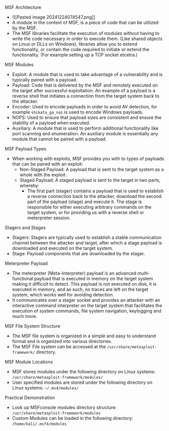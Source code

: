 MSF Architecture
- ![[Pasted image 20241224074547.png]]
- A module in the context of MSF, is a piece of code that can be utilized by the MSF.
- The MSF libraries facilitate the execution of modules without having to write the code necessary in order to execute them. (Like shared objects on Linux or DLLs on Windows), libraries allow you to extend functionality, or contain the code required to initiate or extend the functionality. (For example setting up a TCP socket etcetra.)

MSF Modules
- Exploit: A module that is used to take advantage of a vulnerability and is typically paired with a payload.
- Payload: Code that is delivered by the MSF and remotely executed on the target after successful exploitation. An example of a payload is a reverse shell that initiates a connection from the target system back to the attacker.
- Encoder: Used to encode payloads in order to avoid AV detection, for example `shikata_ga_nai` is used to encode Windows payloads.
- NOPS: Used to ensure that payload sizes are consistent and ensure the stability of a payload when executed.
- Auxiliary: A module that is used to perform additional functionality like port scanning and enumeration. An auxiliary module is essentially any module that cannot be paired with a payload.

MSF Payload Types
- When working with exploits, MSF provides you with to types of payloads that can be paired with an exploit:
	- Non-Staged Payload: A payload that is sent to the target system as a whole with the exploit.
	- Staged Payload: A staged payload is sent to the target in two parts, whereby:
		- The first part (stager) contains a payload that is used to establish a reverse connection back to the attacker, download the second part of the payload (stage) and execute it. The stage is responsible for either executing arbitrary commands on the target system, or for providing us with a reverse shell or meterpreter session.

Stagers and Stages
- Stagers: Stagers are typically used to establish a stable communication channel between the attacker and target, after which a stage payload is downloaded and executed on the target system.
- Stage: Payload components that are downloaded by the stager.

Meterpreter Payload
- The meterpreter (Meta-Interpreter) payload is an advanced multi-functional payload that is executed in memory on the target system making it difficult to detect. This payload is not executed on disk, it is executed in memory, and as such, no traces are left on the target system, which works well for avoiding detection.
- It communicates over a stager socket and provides an attacker with an interactive command interpreter on the target system that facilitates the execution of system commands, file system navigation, keylogging and much more.

MSF File System Structure
- The MSF file system is organized in a simple and easy to understand format and is organized into various directories.
- The MSF File system can be accessed at the `/usr/share/metasploit-framework/` directory.

MSF Module Locations
- MSF stores modules under the following directory on Linux systems: `/usr/share/metasploit-framework/modules/`
- User specified modules are stored under the following directory on Linux systems: `~/.ms4/modules/`

Practical Demonstration
- Look up MSFconsole modules directory structure: `/usr/share/metasploit-framework/modules`
- Custom Modules can be loaded in the following directory: `/home/kali/.msf4/modules`